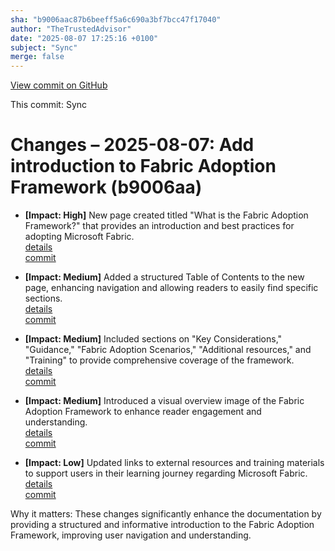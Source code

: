 ```yaml
---
sha: "b9006aac87b6beeff5a6c690a3bf7bcc47f17040"
author: "TheTrustedAdvisor"
date: "2025-08-07 17:25:16 +0100"
subject: "Sync"
merge: false
---
```


[View commit on GitHub](https://github.com/TheTrustedAdvisor/FabricAdoptionFramework/commit/b9006aac87b6beeff5a6c690a3bf7bcc47f17040)

This commit: Sync

# Changes – 2025-08-07: Add introduction to Fabric Adoption Framework (b9006aa)

- **[Impact: High]** New page created titled "What is the Fabric Adoption Framework?" that provides an introduction and best practices for adopting Microsoft Fabric.  
   [details](/docs/about/changes/2025-08-07-what-is-the-fabric-adoption-framework)  
   [commit](https://github.com/TheTrustedAdvisor/FabricAdoptionFramework/commit/b9006aac87b6beeff5a6c690a3bf7bcc47f17040)  

- **[Impact: Medium]** Added a structured Table of Contents to the new page, enhancing navigation and allowing readers to easily find specific sections.  
   [details](/docs/about/changes/2025-08-07-what-is-the-fabric-adoption-framework)  
   [commit](https://github.com/TheTrustedAdvisor/FabricAdoptionFramework/commit/b9006aac87b6beeff5a6c690a3bf7bcc47f17040)  

- **[Impact: Medium]** Included sections on "Key Considerations," "Guidance," "Fabric Adoption Scenarios," "Additional resources," and "Training" to provide comprehensive coverage of the framework.  
   [details](/docs/about/changes/2025-08-07-what-is-the-fabric-adoption-framework)  
   [commit](https://github.com/TheTrustedAdvisor/FabricAdoptionFramework/commit/b9006aac87b6beeff5a6c690a3bf7bcc47f17040)  

- **[Impact: Medium]** Introduced a visual overview image of the Fabric Adoption Framework to enhance reader engagement and understanding.  
   [details](/docs/about/changes/2025-08-07-what-is-the-fabric-adoption-framework)  
   [commit](https://github.com/TheTrustedAdvisor/FabricAdoptionFramework/commit/b9006aac87b6beeff5a6c690a3bf7bcc47f17040)  

- **[Impact: Low]** Updated links to external resources and training materials to support users in their learning journey regarding Microsoft Fabric.  
   [details](/docs/about/changes/2025-08-07-what-is-the-fabric-adoption-framework)  
   [commit](https://github.com/TheTrustedAdvisor/FabricAdoptionFramework/commit/b9006aac87b6beeff5a6c690a3bf7bcc47f17040)  

Why it matters: These changes significantly enhance the documentation by providing a structured and informative introduction to the Fabric Adoption Framework, improving user navigation and understanding.
